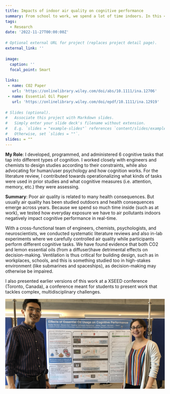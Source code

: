 ```yaml
---
title: Impacts of indoor air quality on cognitive performance
summary: From school to work, we spend a lot of time indoors. In this <strong> wide-scale collaboration</strong> between psychologists, engineers, and chemists, we are researching how everyday fluctuations in indoor air quality impacts cognition. We find that CO2, as well as common household fragrance products, negatively impact decision-making. This work provides actionable insights into why good building ventilation is so important.
tags:
  - Research
date: '2022-11-27T00:00:00Z'

# Optional external URL for project (replaces project detail page).
external_link: ''

image:
  caption: ''
  focal_point: Smart

links:
 - name: CO2 Paper
   url: 'https://onlinelibrary.wiley.com/doi/abs/10.1111/ina.12706'
 - name: Essential Oil Paper
   url: 'https://onlinelibrary.wiley.com/doi/epdf/10.1111/ina.12919'

# Slides (optional).
#   Associate this project with Markdown slides.
#   Simply enter your slide deck's filename without extension.
#   E.g. `slides = "example-slides"` references `content/slides/example-slides.md`.
#   Otherwise, set `slides = ""`.
slides: = ""
---
```

<strong>My Role</strong>: I developed, programmed, and administered 6 cognitive tasks that tap into different types of cognition. I worked closely with engineers and chemists to design studies according to their constraints, while also advocating for human/user psychology and how cognition works. For the literature review, I contributed towards operationalizing what kinds of tasks were used in prior studies and what cognitive measures (i.e. attention, memory, etc.) they were assessing.

<strong> Summary</strong>: Poor air quality is related to many health consequences. But usually air quality has been studied outdoors and health consequences emerge across years. Because we spend so much time inside (such as at work), we tested how everyday exposure we have to air pollutants indoors negatively impact cognitive performance in real-time.

With a cross-functional team of engineers, chemists, psychologists, and neuroscientists, we conducted systematic literature reviews and also in-lab experiments where we carefully controlled air quality while participants perform different cognitive tasks. We have found evidence that both CO2 and lemon essential oils (from a diffuser)have detrimental effects on decision-making. Ventilation is thus critical for building design, such as in workplaces, schools, and this is something studied too in high-stakes environment (like submarines and spaceships), as decision-making may otherwise be impaired.

 I also presented earlier versions of this work at a XSEED conference (Toronto, Canada), a conference meant for students to present work that tackles complex, multidisciplinary challenges. 

![xSEED](xseed.png)
